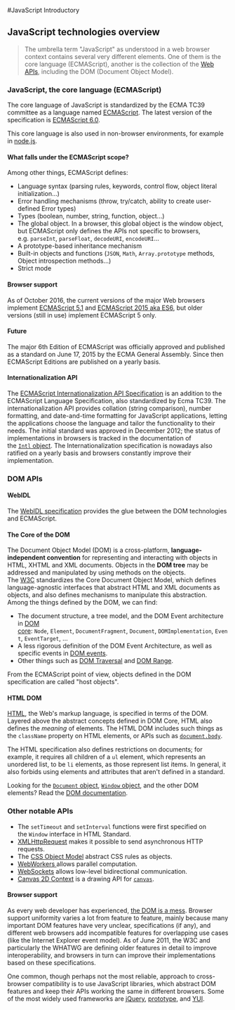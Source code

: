 #JavaScript Introductory

## JavaScript technologies overview

> The umbrella term "JavaScript" as understood in a web browser context contains several very different elements. One of them is the core language (ECMAScript), another is the collection of the [Web APIs](https://developer.mozilla.org/en-US/docs/Web/Reference/API), including the DOM (Document Object Model).

### JavaScript, the core language (ECMAScript)

The core language of JavaScript is standardized by the ECMA TC39 committee as a language named [ECMAScript](https://developer.mozilla.org/en-US/docs/JavaScript/Language_Resources). The latest version of the specification is [ECMAScript 6.0](http://www.ecma-international.org/ecma-262/6.0/).

This core language is also used in non-browser environments, for example in [node.js](http://nodejs.org/).

#### What falls under the ECMAScript scope?

Among other things, ECMAScript defines:

- Language syntax (parsing rules, keywords, control flow, object literal initialization...)
- Error handling mechanisms (throw, try/catch, ability to create user-defined Error types)
- Types (boolean, number, string, function, object...)
- The global object. In a browser, this global object is the window object, but ECMAScript only defines the APIs not specific to browsers, e.g. `parseInt`, `parseFloat`, `decodeURI`, `encodeURI`...
- A prototype-based inheritance mechanism
- Built-in objects and functions (`JSON`, `Math`, `Array.prototype` methods, Object introspection methods...)
- Strict mode

#### Browser support

As of October 2016, the current versions of the major Web browsers implement [ECMAScript 5.1](https://developer.mozilla.org/en-US/docs/Web/JavaScript/New_in_JavaScript/ECMAScript_5_support_in_Mozilla) and [ECMAScript 2015 aka ES6](https://developer.mozilla.org/en-US/docs/Web/JavaScript/New_in_JavaScript/ECMAScript_6_support_in_Mozilla), but older versions (still in use) implement ECMAScript 5 only.

#### Future

The major 6th Edition of ECMAScript was officially approved and published as a standard on June 17, 2015 by the ECMA General Assembly. Since then ECMAScript Editions are published on a yearly basis.

#### Internationalization API

The [ECMAScript Internationalization API Specification](http://ecma-international.org/ecma-402/1.0/) is an addition to the ECMAScript Language Specification, also standardized by Ecma TC39. The internationalization API provides collation (string comparison), number formatting, and date-and-time formatting for JavaScript applications, letting the applications choose the language and tailor the functionality to their needs. The initial standard was approved in December 2012; the status of implementations in browsers is tracked in the documentation of the [`Intl` object](https://developer.mozilla.org/en-US/docs/JavaScript/Reference/Global_Objects/Intl). The Internationalization specification is nowadays also ratified on a yearly basis and browsers constantly improve their implementation.

### DOM APIs

#### WebIDL

The [WebIDL specification](http://www.w3.org/TR/WebIDL/) provides the glue between the DOM technologies and ECMAScript.

#### The Core of the DOM

The Document Object Model (DOM) is a cross-platform, **language-independent convention** for representing and interacting with objects in HTML, XHTML and XML documents. Objects in the **DOM tree** may be addressed and manipulated by using methods on the objects. The [W3C](https://developer.mozilla.org/en-US/docs/Glossary/W3C) standardizes the Core Document Object Model, which defines language-agnostic interfaces that abstract HTML and XML documents as objects, and also defines mechanisms to manipulate this abstraction. Among the things defined by the DOM, we can find:

- The document structure, a tree model, and the DOM Event architecture in [DOM core](http://dvcs.w3.org/hg/domcore/raw-file/tip/Overview.html): `Node`, `Element`, `DocumentFragment`, `Document`, `DOMImplementation`, `Event`, `EventTarget`, …
- A less rigorous definition of the DOM Event Architecture, as well as specific events in [DOM events](http://dev.w3.org/2006/webapi/DOM-Level-3-Events/html/DOM3-Events.html).
- Other things such as [DOM Traversal](http://www.w3.org/TR/DOM-Level-2-Traversal-Range/traversal.html) and [DOM Range](http://html5.org/specs/dom-range.html).

From the ECMAScript point of view, objects defined in the DOM specification are called "host objects".

#### HTML DOM

[HTML](http://www.whatwg.org/html), the Web's markup language, is specified in terms of the DOM. Layered above the abstract concepts defined in DOM Core, HTML also defines the *meaning* of elements. The HTML DOM includes such things as the `className` property on HTML elements, or APIs such as [`document.body`](https://developer.mozilla.org/en-US/docs/Web/API/Document/body).

The HTML specification also defines restrictions on documents; for example, it requires all children of a `ul` element, which represents an unordered list, to be `li` elements, as those represent list items. In general, it also forbids using elements and attributes that aren't defined in a standard.

Looking for the [`Document` object](https://developer.mozilla.org/en-US/docs/DOM/document), [`Window` object](https://developer.mozilla.org/en-US/docs/DOM/window), and the other DOM elements? Read the [DOM documentation](https://developer.mozilla.org/en-US/docs/Web/API/Document_Object_Model).

### Other notable APIs

- The `setTimeout` and `setInterval` functions were first specified on the `Window` interface in HTML Standard.
- [XMLHttpRequest](https://dvcs.w3.org/hg/xhr/raw-file/tip/Overview.html) makes it possible to send asynchronous HTTP requests.
- The [CSS Object Model](http://dev.w3.org/csswg/cssom/) abstract CSS rules as objects.
- [WebWorkers ](http://www.whatwg.org/specs/web-workers/current-work/)allows parallel computation.
- [WebSockets](http://www.whatwg.org/C/#network) allows low-level bidirectional communication.
- [Canvas 2D Context](http://www.whatwg.org/html/#2dcontext) is a drawing API for [`canvas`](https://developer.mozilla.org/en-US/docs/Web/HTML/Element/canvas).

#### Browser support

As every web developer has experienced, [the DOM is a mess](http://ejohn.org/blog/the-dom-is-a-mess/). Browser support uniformity varies a lot from feature to feature, mainly because many important DOM features have very unclear, specifications (if any), and different web browsers add incompatible features for overlapping use cases (like the Internet Explorer event model). As of June 2011, the W3C and particularly the WHATWG are defining older features in detail to improve interoperability, and browsers in turn can improve their implementations based on these specifications.

One common, though perhaps not the most reliable, approach to cross-browser compatibility is to use JavaScript libraries, which abstract DOM features and keep their APIs working the same in different browsers. Some of the most widely used frameworks are [jQuery](http://jquery.com/), [prototype](http://www.prototypejs.org/), and [YUI](http://developer.yahoo.com/yui/).